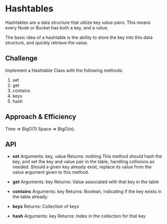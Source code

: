 # Hashtables

Hashtables are a data structure that utilize key value pairs. This means every Node or Bucket has both a key, and a value.

The basic idea of a hashtable is the ability to store the key into this data structure, and quickly retrieve the value.

## Challenge

Implement a Hashtable Class with the following methods:

1. set
2. get
3. contains
4. keys
5. hash

## Approach & Efficiency

Time => BigO(1)
Space => BigO(n);

## API

- **set**
    Arguments: key, value
    Returns: nothing
    This method should hash the key, and set the key and value pair in the table, handling collisions as needed.
    Should a given key already exist, replace its value from the value argument given to this method.

- **get**
    Arguments: key
    Returns: Value associated with that key in the table

- **contains**
    Arguments: key
    Returns: Boolean, indicating if the key exists in the table already.

- **keys**
    Returns: Collection of keys

- **hash**
    Arguments: key
    Returns: Index in the collection for that key
